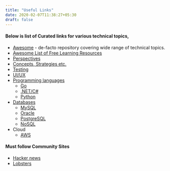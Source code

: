 ```yaml
---
title: "Useful Links"
date: 2020-02-07T11:38:27+05:30
draft: false
---
```


#### Below is list of Curated links for various technical topics,

- [Awesome](http://awesome.re/) - de-facto repository covering wide range of technical topics.
- [Awesome List of Free Learning Resources](https://ebookfoundation.github.io/free-programming-books/)
- [Perspectives](/links/perspectives/)
- [Concepts, Strategies etc.](/links/programming/)
- [Testing](/links/testing/)
- [UI/UX](/links/uiux)
- [Programming languages](/links/planguages/)
  - [Go](/links/go/)
  - [.NET/C#](/links/dotnet/)
  - [Python](/links/python)
- [Databases](/links/databases/)
  - [MySQL](/links/mysql/)
  - [Oracle](/links/oracle/)
  - [PostgreSQL](/links/postgresql/)
  - [NoSQL](/links/nosql/)
- Cloud
  - [AWS](/links/aws/)
  
#### Must follow Community Sites 
- [Hacker news](https://news.ycombinator.com)
- [Lobsters](https://lobste.rs)